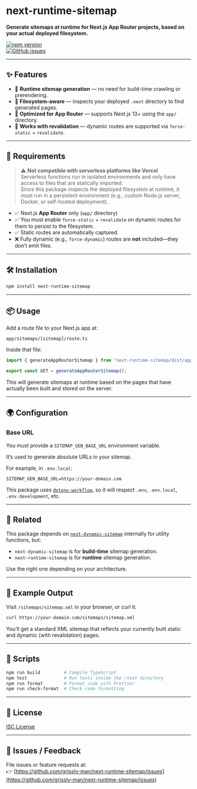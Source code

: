 # next-runtime-sitemap

**Generate sitemaps at runtime for Next.js App Router projects, based on your actual deployed filesystem.**

[![npm version](https://img.shields.io/npm/v/next-runtime-sitemap.svg)](https://www.npmjs.com/package/next-runtime-sitemap)  
[![GitHub issues](https://img.shields.io/github/issues/grissly-man/next-runtime-sitemap.svg)](https://github.com/grissly-man/next-runtime-sitemap/issues)

---

## ✨ Features

- 🧠 **Runtime sitemap generation** — no need for build-time crawling or prerendering.
- 📂 **Filesystem-aware** — inspects your deployed `.next` directory to find generated pages.
- 🚀 **Optimized for App Router** — supports Next.js 13+ using the `app/` directory.
- 🔁 **Works with revalidation** — dynamic routes are supported via `force-static` + `revalidate`.

---

## 🚧 Requirements

> ⚠️ **Not compatible with serverless platforms like Vercel**  
> Serverless functions run in isolated environments and only have access to files that are statically imported.  
> Since this package inspects the deployed filesystem at runtime, it must run in a persistent environment (e.g., custom Node.js server, Docker, or self-hosted deployment).


- ✅ Next.js **App Router** only (`app/` directory)
- ✅ You must enable `force-static` + `revalidate` on dynamic routes for them to persist to the filesystem.
- ✅ Static routes are automatically captured.
- ❌ Fully dynamic (e.g., `force-dynamic`) routes are **not** included—they don’t emit files.

---

## 🛠️ Installation

```bash
npm install next-runtime-sitemap
```

---

## 📦 Usage

Add a route file to your Next.js app at:

```
app/sitemaps/[sitemap]/route.ts
```

Inside that file:

```ts
import { generateAppRouterSitemap } from "next-runtime-sitemap/dist/app";

export const GET = generateAppRouterSitemap();
```

This will generate sitemaps at runtime based on the pages that have actually been built and stored on the server.

---

## 🌍 Configuration

### Base URL

You must provide a `SITEMAP_GEN_BASE_URL` environment variable.

It’s used to generate absolute URLs in your sitemap.

For example, in `.env.local`:

```
SITEMAP_GEN_BASE_URL=https://your-domain.com
```

This package uses [`dotenv-workflow`](https://www.npmjs.com/package/dotenv-workflow), so it will respect `.env`, `.env.local`, `.env.development`, etc.

---

## 🔗 Related

This package depends on [`next-dynamic-sitemap`](https://www.npmjs.com/package/next-dynamic-sitemap) internally for utility functions, but:

- `next-dynamic-sitemap` is for **build-time** sitemap generation.
- `next-runtime-sitemap` is for **runtime** sitemap generation.

Use the right one depending on your architecture.

---

## 📄 Example Output

Visit `/sitemaps/sitemap.xml` in your browser, or curl it:

```bash
curl https://your-domain.com/sitemaps/sitemap.xml
```

You’ll get a standard XML sitemap that reflects your currently built static and dynamic (with revalidation) pages.

---

## 🧪 Scripts

```bash
npm run build         # Compile TypeScript
npm test              # Run tests inside the /test directory
npm run format        # Format code with Prettier
npm run check-format  # Check code formatting
```

---

## 📘 License

[ISC License](./LICENSE)

---

## 🐛 Issues / Feedback

File issues or feature requests at:  
👉 [https://github.com/grissly-man/next-runtime-sitemap/issues](https://github.com/grissly-man/next-runtime-sitemap/issues)